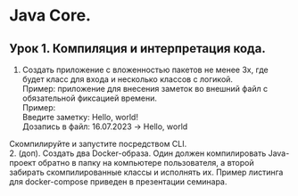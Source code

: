 # Java Core.
## Урок 1. Компиляция и интерпретация кода.
1. Создать приложение с вложенностью пакетов не менее 3х,
где будет класс для входа и несколько классов с логикой.  
Пример: приложение для внесения заметок во внешний файл
с обязательной фиксацией времени.  
Пример:  
Введите заметку: Hello, world!  
Дозапись в файл: 16.07.2023 -> Hello, world

Скомпилируйте и запустите посредством CLI.  
2. (доп). Создать два Docker-образа.
Один должен компилировать Java-проект обратно в папку на компьютере пользователя,
а второй забирать скомпилированные классы и исполнять их.
Пример листинга для docker-compose приведен в презентации семинара.
